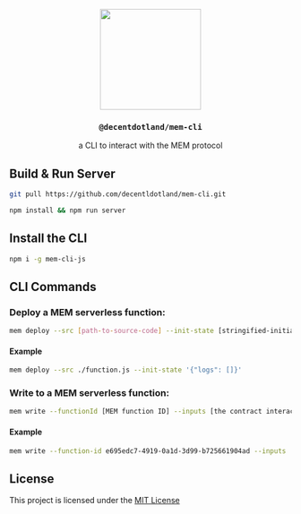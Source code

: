 <p align="center">
  <a href="https://decent.land">
    <img src="https://github.com/decentldotland/MEM/assets/77340894/d840ef84-540f-4ccc-a7e0-1ed03c4af8dd" height="180">
  </a>
  <h3 align="center"><code>@decentdotland/mem-cli</code></h3>
  <p align="center">a CLI to interact with the MEM protocol</p>
</p>



## Build & Run Server

```bash
git pull https://github.com/decentldotland/mem-cli.git

npm install && npm run server
```

## Install the CLI

```bash
npm i -g mem-cli-js
```

## CLI Commands

### Deploy a MEM serverless function:

```bash
mem deploy --src [path-to-source-code] --init-state [stringified-initial-state || ./path-to-state.json] --testnet [optional to deploy on MEM Carbon testnet]
```

#### Example

```bash
mem deploy --src ./function.js --init-state '{"logs": []}'
```

### Write to a MEM serverless function:

```bash
mem write --functionId [MEM function ID] --inputs [the contract interaction stringified inputs object] --testnet [optional to write to a MEM Carbon function]
```

#### Example

```bash
mem write --function-id e695edc7-4919-0a1d-3d99-b725661904ad --inputs '{"function":"increment"}'
```

## License
This project is licensed under the [MIT License](./LICENSE)
